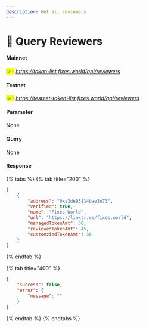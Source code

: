 ```yaml
---
description: Get all reviewers
---
```


# 📙 Query Reviewers

#### **Mainnet**

<mark style="color:green;">`GET`</mark> _https://token-list.fixes.world/api/reviewers_

#### **Testnet**

<mark style="color:green;">`GET`</mark> _https://testnet-token-list.fixes.world/api/reviewers_

#### **Parameter**

None

#### **Query**

None

#### **Response**

{% tabs %}
{% tab title="200" %}
```json
[
    {
        "address": "0xa2de93114bae3e73",
        "verified": true,
        "name": "Fixes World",
        "url": "https://linktr.ee/fixes.world",
        "managedTokenAmt": 30,
        "reviewedTokenAmt": 45,
        "customziedTokenAmt": 36
    }
]
```
{% endtab %}

{% tab title="400" %}
```json
{
    "success": false,
    "error": {
        "message": ""
    }
}
```
{% endtab %}
{% endtabs %}
